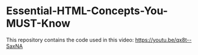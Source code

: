 # Essential-HTML-Concepts-You-MUST-Know
This repository contains the code used in this video: https://youtu.be/qx8t--SaxNA
